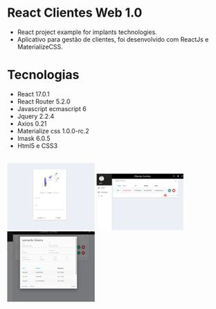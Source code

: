# React Clientes Web 1.0
* React project example for implants technologies.
* Aplicativo para gestão de clientes, foi desenvolvido com ReactJs e MaterializeCSS.
 # Tecnologias
<ul>
<li> React 17.0.1 </li>
<li> React Router 5.2.0 </li>
<li> Javascript ecmascript 6 </li>
<li> Jquery 2.2.4 </li>
<li> Axios 0.21 </li>
<li> Materialize css 1.0.0-rc.2 </li>
<li> Imask 6.0.5 </li>
 <li>Html5 e CSS3 </li>
 </ul>
<br>
 <img width=40% height=20% src="https://github.com/leocompiler/react-clientes-web/blob/master/imagens/web_cliente_react_login.PNG?raw=true">
 <img width=40% height=20% src="https://github.com/leocompiler/react-clientes-web/blob/master/imagens/web_cliente_react.PNG?raw=true">
<br>  
<img width=40% height=20% src="https://github.com/leocompiler/react-clientes-web/blob/master/imagens/web_cliente_react_view_cliente.PNG?raw=true">
